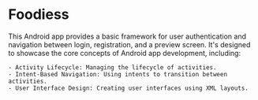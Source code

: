 # Foodiess

This Android app provides a basic framework for user authentication and navigation between login, registration, and a preview screen. It's designed to showcase the core concepts of Android app development, including:

    - Activity Lifecycle: Managing the lifecycle of activities.
    - Intent-Based Navigation: Using intents to transition between activities.
    - User Interface Design: Creating user interfaces using XML layouts.
    
